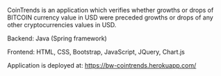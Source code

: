 CoinTrends is an application which verifies whether growths or drops of BITCOIN currency value in USD were preceded growths or drops of any other cryptocurrencies values in USD.

Backend: Java (Spring framework)

Frontend: HTML, CSS, Bootstrap, JavaScript, JQuery, Chart.js


Application is deployed at: https://bw-cointrends.herokuapp.com/
